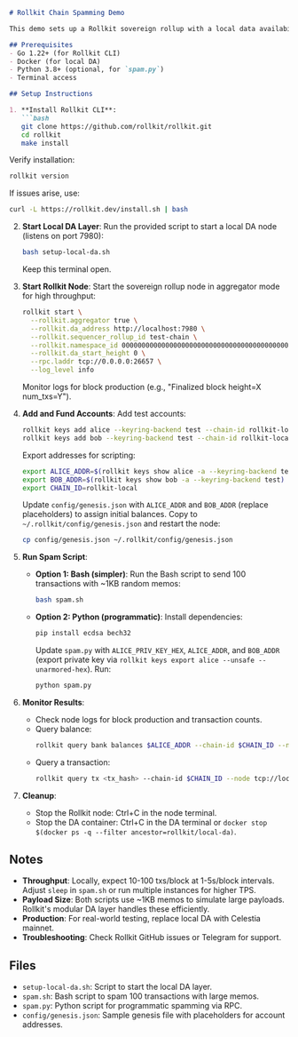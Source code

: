 ```markdown
# Rollkit Chain Spamming Demo

This demo sets up a Rollkit sovereign rollup with a local data availability (DA) layer and spams it with transactions containing large payloads (~1KB memos) to test speed and throughput. It includes a Bash script (`spam.sh`) for simple CLI-based spamming and a Python script (`spam.py`) for programmatic interaction via RPC, simulating full-stack app logic.

## Prerequisites
- Go 1.22+ (for Rollkit CLI)
- Docker (for local DA)
- Python 3.8+ (optional, for `spam.py`)
- Terminal access

## Setup Instructions

1. **Install Rollkit CLI**:
   ```bash
   git clone https://github.com/rollkit/rollkit.git
   cd rollkit
   make install
   ```
   Verify installation:
   ```bash
   rollkit version
   ```
   If issues arise, use:
   ```bash
   curl -L https://rollkit.dev/install.sh | bash
   ```

2. **Start Local DA Layer**:
   Run the provided script to start a local DA node (listens on port 7980):
   ```bash
   bash setup-local-da.sh
   ```
   Keep this terminal open.

3. **Start Rollkit Node**:
   Start the sovereign rollup node in aggregator mode for high throughput:
   ```bash
   rollkit start \
     --rollkit.aggregator true \
     --rollkit.da_address http://localhost:7980 \
     --rollkit.sequencer_rollup_id test-chain \
     --rollkit.namespace_id 0000000000000000000000000000000000000000000000000000000000000001 \
     --rollkit.da_start_height 0 \
     --rpc.laddr tcp://0.0.0.0:26657 \
     --log_level info
   ```
   Monitor logs for block production (e.g., "Finalized block height=X num_txs=Y").

4. **Add and Fund Accounts**:
   Add test accounts:
   ```bash
   rollkit keys add alice --keyring-backend test --chain-id rollkit-local
   rollkit keys add bob --keyring-backend test --chain-id rollkit-local
   ```
   Export addresses for scripting:
   ```bash
   export ALICE_ADDR=$(rollkit keys show alice -a --keyring-backend test)
   export BOB_ADDR=$(rollkit keys show bob -a --keyring-backend test)
   export CHAIN_ID=rollkit-local
   ```
   Update `config/genesis.json` with `ALICE_ADDR` and `BOB_ADDR` (replace placeholders) to assign initial balances. Copy to `~/.rollkit/config/genesis.json` and restart the node:
   ```bash
   cp config/genesis.json ~/.rollkit/config/genesis.json
   ```

5. **Run Spam Script**:
   - **Option 1: Bash (simpler)**:
     Run the Bash script to send 100 transactions with ~1KB random memos:
     ```bash
     bash spam.sh
     ```
   - **Option 2: Python (programmatic)**:
     Install dependencies:
     ```bash
     pip install ecdsa bech32
     ```
     Update `spam.py` with `ALICE_PRIV_KEY_HEX`, `ALICE_ADDR`, and `BOB_ADDR` (export private key via `rollkit keys export alice --unsafe --unarmored-hex`). Run:
     ```bash
     python spam.py
     ```

6. **Monitor Results**:
   - Check node logs for block production and transaction counts.
   - Query balance:
     ```bash
     rollkit query bank balances $ALICE_ADDR --chain-id $CHAIN_ID --node tcp://localhost:26657
     ```
   - Query a transaction:
     ```bash
     rollkit query tx <tx_hash> --chain-id $CHAIN_ID --node tcp://localhost:26657
     ```

7. **Cleanup**:
   - Stop the Rollkit node: Ctrl+C in the node terminal.
   - Stop the DA container: Ctrl+C in the DA terminal or `docker stop $(docker ps -q --filter ancestor=rollkit/local-da)`.

## Notes
- **Throughput**: Locally, expect 10-100 txs/block at 1-5s/block intervals. Adjust `sleep` in `spam.sh` or run multiple instances for higher TPS.
- **Payload Size**: Both scripts use ~1KB memos to simulate large payloads. Rollkit's modular DA layer handles these efficiently.
- **Production**: For real-world testing, replace local DA with Celestia mainnet.
- **Troubleshooting**: Check Rollkit GitHub issues or Telegram for support.

## Files
- `setup-local-da.sh`: Script to start the local DA layer.
- `spam.sh`: Bash script to spam 100 transactions with large memos.
- `spam.py`: Python script for programmatic spamming via RPC.
- `config/genesis.json`: Sample genesis file with placeholders for account addresses.
```